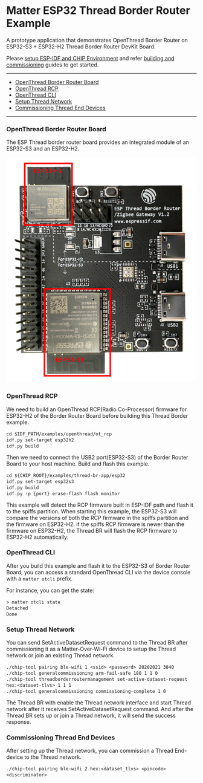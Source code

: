 # Matter ESP32 Thread Border Router Example

A prototype application that demonstrates OpenThread Border Router on ESP32-S3 +
ESP32-H2 Thread Border Router DevKit Board.

Please
[setup ESP-IDF and CHIP Environment](../../../docs/guides/esp32/setup_idf_chip.md)
and refer
[building and commissioning](../../../docs/guides/esp32/build_app_and_commission.md)
guides to get started.

---

-   [OpenThread Border Router Board](#openthread-border-router-board)
-   [OpenThread RCP](#openthread-rcp)
-   [OpenThread CLI](#openthread-cli)
-   [Setup Thread Network](#setup-thread-network)
-   [Commissioning Thread End Devices](#commissioning-thread-end-devices)

---

### OpenThread Border Router Board

The ESP Thread border router board provides an integrated module of an ESP32-S3
and an ESP32-H2.

![Border Router Board](image/esp-thread-border-router-board.png)

### OpenThread RCP

We need to build an OpenThread RCP(Radio Co-Processor) firmware for ESP32-H2 of
the Border Router Board before building this Thread Border example.

```
cd $IDF_PATH/examples/openthread/ot_rcp
idf.py set-target esp32h2
idf.py build
```

Then we need to connect the USB2 port(ESP32-S3) of the Border Router Board to
your host machine. Build and flash this example.

```
cd ${CHIP_ROOT}/examples/thread-br-app/esp32
idf.py set-target esp32s3
idf.py build
idf.py -p {port} erase-flash flash monitor
```

This example will detect the RCP firmware built in ESP-IDF path and flash it to
the spiffs partition. When starting this example, the ESP32-S3 will compare the
versions of both the RCP firmware in the spiffs partition and the firmware on
ESP32-H2. if the spiffs RCP firmware is newer than the firmware on ESP32-H2, the
Thread BR will flash the RCP firmware to ESP32-H2 automatically.

### OpenThread CLI

After you build this example and flash it to the ESP32-S3 of Border Router
Board, you can access a standard OpenThread CLI via the device console with a
`matter otcli` prefix.

For instance, you can get the state:

```
> matter otcli state
Detached
Done
```

### Setup Thread Network

You can send SetActiveDatasetRequest command to the Thread BR after
commissioning it as a Matter-Over-Wi-Fi device to setup the Thread network or
join an existing Thread network.

```
./chip-tool pairing ble-wifi 1 <ssid> <password> 20202021 3840
./chip-tool generalcommissioning arm-fail-safe 180 1 1 0
./chip-tool threadborderroutermanagement set-active-dataset-request hex:<dataset-tlvs> 1 1 1
./chip-tool generalcommissioning commissioning-complete 1 0
```

The Thread BR with enable the Thread network interface and start Thread network
after it receives SetActiveDatasetRequest command. And after the Thread BR sets
up or join a Thread network, it will send the success response.

### Commissioning Thread End Devices

After setting up the Thread network, you can commission a Thread End-device to
the Thread network.

```
./chip-tool pairing ble-wifi 2 hex:<dataset_tlvs> <pincode> <discriminator>
```
